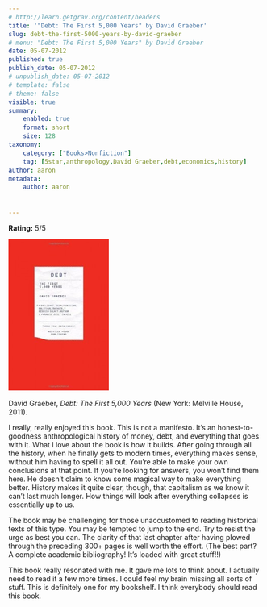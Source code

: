 ```yaml
---
# http://learn.getgrav.org/content/headers
title: '"Debt: The First 5,000 Years" by David Graeber'
slug: debt-the-first-5000-years-by-david-graeber
# menu: "Debt: The First 5,000 Years" by David Graeber
date: 05-07-2012
published: true
publish_date: 05-07-2012
# unpublish_date: 05-07-2012
# template: false
# theme: false
visible: true
summary:
    enabled: true
    format: short
    size: 128
taxonomy:
    category: ["Books>Nonfiction"]
    tag: [5star,anthropology,David Graeber,debt,economics,history]
author: aaron
metadata:
    author: aaron


---
```


**Rating:** 5/5

![](cover1-199x300.jpg "Debt")

David Graeber, *Debt: The First 5,000 Years* (New York: Melville House, 2011).

I really, really enjoyed this book. This is not a manifesto. It’s an honest-to-goodness anthropological history of money, debt, and everything that goes with it. What I love about the book is how it builds. After going through all the history, when he finally gets to modern times, everything makes sense, without him having to spell it all out. You’re able to make your own conclusions at that point. If you’re looking for answers, you won’t find them here. He doesn’t claim to know some magical way to make everything better. History makes it quite clear, though, that capitalism as we know it can’t last much longer. How things will look after everything collapses is essentially up to us.

The book may be challenging for those unaccustomed to reading historical texts of this type. You may be tempted to jump to the end. Try to resist the urge as best you can. The clarity of that last chapter after having plowed through the preceding 300+ pages is well worth the effort. (The best part? A complete academic bibliography! It’s loaded with great stuff!!)

This book really resonated with me. It gave me lots to think about. I actually need to read it a few more times. I could feel my brain missing all sorts of stuff. This is definitely one for my bookshelf. I think everybody should read this book.


